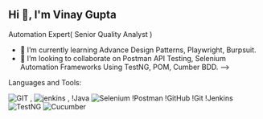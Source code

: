## Hi 👋, I'm Vinay Gupta

Automation Expert( Senior Quality Analyst )


- 🌱 I’m currently learning Advance Design Patterns, Playwright, Burpsuit.
- 👯 I’m looking to collaborate on Postman API Testing, Selenium Automation Frameworks Using TestNG, POM, Cumber BDD.
-->

Languages and Tools:


![GIT](https://github.com/user-attachments/assets/ab236c45-1089-4c38-8502-46409684f6c1)    , ![jenkins](https://github.com/user-attachments/assets/8348a612-f8f4-4311-aadd-ae61fb023ce0) , !Java
![Selenium](https://www.selenium.dev/)
!Postman
!GitHub
!Git
!Jenkins
![TestNG](https://testng.org/)
![Cucumber](https://cucumber.io/)


